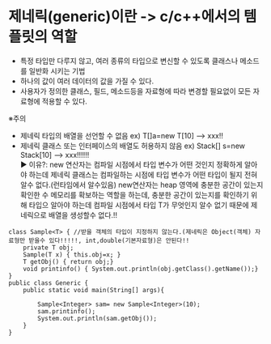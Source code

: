 __제네릭(generic)이란 -> c/c++에서의 템플릿의 역할__ 
===================================================
- 특정 타입만 다루지 않고, 여러 종류의 타입으로 변신할 수 있도록 클래스나 메소드를 일반화 시키는 기법
- 하나의 값이 여러 데이터의 값을 가질 수 있다.
- 사용자가 정의한 클래스, 필드, 메소드등을 자료형에 따라 변경할 필요없이 모든 자료형에 적용할 수 있다.  

※주의
- 제네릭 타입의 배열을 선언할 수 없음  ex) T[]a=new T[10] --> xxx!!
- 제네릭 클래스 또는 인터페이스의 배열도 허용하지 않음 ex) Stack<Integer>[] s=new Stack<Integer>[10] --> xxx!!!!!!   
 ▶ 이유?: new 연산자는 컴파일 시점에서 타입 변수가 어떤 것인지 정확하게 알아야 하는데 제네릭 클래스는 컴파일하는 시점에 타입 변수가 어떤 타입이 될지 전혀 알수 없다.(런타임에서 알수있음)
         new연산자는 heap 영역에 충분한 공간이 있는지 확인한 수 메모리를 확보하는 역할을 하는데, 충분한 공간이 있는지를 확인하기 위해 타입으 알아야 하는데 컴파일 시점에서 타입 T가 무엇인지              알수 없기 때문에 제네릭으로 배열을 생성할수 없다.!!

```
class Sample<T> { //받을 객체의 타입이 지정하지 않는다.(제네릭은 Object(객체) 자료형만 받을수 있다!!!!!, int,double(기본자료형)은 안된다!!
    private T obj;
    Sample(T x) { this.obj=x; }
    T getObj() { return obj;}
    void printinfo() { System.out.println(obj.getClass().getName());}
}
public class Generic {
    public static void main(String[] args){

        Sample<Integer> sam= new Sample<Integer>(10);
        sam.printinfo();
        System.out.println(sam.getObj());
    }
}
```
